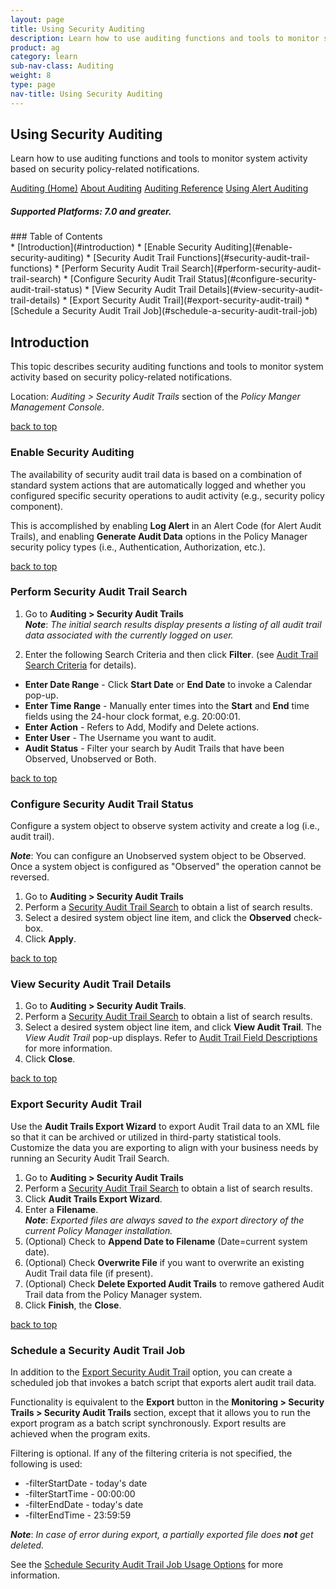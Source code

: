 ```yaml
---
layout: page
title: Using Security Auditing 
description: Learn how to use auditing functions and tools to monitor system activity based on security policy-related notifications.
product: ag
category: learn
sub-nav-class: Auditing
weight:	8
type: page
nav-title: Using Security Auditing
---
```


## Using Security Auditing
Learn how to use auditing functions and tools to monitor system activity based on security policy-related notifications.

<a href="auditing_toc.html" class="button secondary">Auditing (Home)</a> <a href="../auditing/about_auditing.html" class="button secondary">About Auditing</a>  <a href="../auditing/auditing_reference.html" class="button secondary">Auditing Reference</a>  <a href="../auditing/using_alert_auditing.html" class="button secondary">Using Alert Auditing</a>
<h5 class="stamp">Supported Platforms: 7.0 and greater.</h5>
### Table of Contents
<div id="toc-marker"></div>
* [Introduction](#introduction)
* [Enable Security Auditing](#enable-security-auditing)
* [Security Audit Trail Functions](#security-audit-trail-functions)
	* [Perform Security Audit Trail Search](#perform-security-audit-trail-search)
	* [Configure Security Audit Trail Status](#configure-security-audit-trail-status)
	* [View Security Audit Trail Details](#view-security-audit-trail-details)
	* [Export Security Audit Trail](#export-security-audit-trail)
	* [Schedule a Security Audit Trail Job](#schedule-a-security-audit-trail-job)


## Introduction
This topic describes security auditing functions and tools to monitor system activity based on security policy-related notifications. 

Location: *Auditing > Security Audit Trails* section of the *Policy Manger Management Console*.

<a href="#top">back to top</a>

### Enable Security Auditing
The availability of security audit trail data is based on a combination of standard system actions that are automatically logged and whether you configured specific security operations to audit activity (e.g., security policy component). 

This is accomplished by enabling **Log Alert** in an Alert Code (for Alert Audit Trails), and enabling **Generate Audit Data** options in the Policy Manager security policy types (i.e., Authentication, Authorization, etc.).

<a href="#top">back to top</a>

### Perform Security Audit Trail Search

1. Go to **Auditing > Security Audit Trails**  
***Note***: *The initial search results display presents a listing of all audit trail data associated with the currently logged on user.*
  
2. Enter the following Search Criteria and then click **Filter**. (see [Audit Trail Search Criteria](../auditing/auditing_reference.html#audit-trail-search-criteria) for details).
  * **Enter Date Range** - Click **Start Date** or **End Date** to invoke a Calendar pop-up.
  * **Enter Time Range** - Manually enter times into the **Start** and **End** time fields using the 24-hour clock format, e.g. 20\:00\:01.
  * **Enter Action** - Refers to Add, Modify and Delete actions.
  * **Enter User** - The Username you want to audit.
  * **Audit Status** - Filter your search by Audit Trails that have been Observed, Unobserved or Both.

<a href="#top">back to top</a>

### Configure Security Audit Trail Status

Configure a system object to observe system activity and create a log (i.e., audit trail).

***Note***: You can configure an Unobserved system object to be Observed. Once a system object is configured as "Observed" the operation cannot be reversed.

1. Go to **Auditing > Security Audit Trails**
2. Perform a [Security Audit Trail Search](#perform-security-audit-trail-search) to obtain a list of search results.
3. Select a desired system object line item, and click the **Observed** check-box.
4. Click **Apply**.

<a href="#top">back to top</a>

### View Security Audit Trail Details

1. Go to **Auditing > Security Audit Trails**.
2. Perform a [Security Audit Trail Search](#perform-security-audit-trail-search) to obtain a list of search results.
3. Select a desired system object line item, and click **View Audit Trail**. The *View Audit Trail* pop-up displays. Refer to [Audit Trail Field Descriptions](../auditing/auditingreference.html#audit-trail-field-descriptions) for more information. 
4. Click **Close**.

<a href="#top">back to top</a>

### Export Security Audit Trail

Use the **Audit Trails Export Wizard** to export Audit Trail data to an XML file so that it can be archived or utilized in third-party statistical tools. Customize the data you are exporting to align with your business needs by running an Security Audit Trail Search.

1. Go to **Auditing > Security Audit Trails**
2. Perform a [Security Audit Trail Search](#perform-security-audit-trail-search) to obtain a list of search results.
3. Click **Audit Trails Export Wizard**.
4. Enter a **Filename**.  
  ***Note***: *Exported files are always saved to the export directory of the current Policy Manager installation.*
5. (Optional) Check to **Append Date to Filename** (Date=current system date).
6. (Optional) Check **Overwrite File** if you want to overwrite an existing Audit Trail data file (if present).
7. (Optional) Check **Delete Exported Audit Trails** to remove gathered Audit Trail data from the Policy Manager system.
8. Click **Finish**, the **Close**.

<a href="#top">back to top</a>

### Schedule a Security Audit Trail Job
In addition to the [Export Security Audit Trail](#export-security-audit-trail) option, you can create a scheduled job that invokes a batch script that exports alert audit trail data.

Functionality is equivalent to the **Export** button in the **Monitoring > Security Trails > Security Audit Trails** section, except that it allows you to run the export program as a batch script synchronously. Export results are achieved when the program exits.

Filtering is optional. If any of the filtering criteria is not specified, the following is used:

* -filterStartDate - today's date
* -filterStartTime - 00\:00\:00
* -filterEndDate - today's date
* -filterEndTime - 23\:59\:59  

***Note***: *In case of error during export, a partially exported file does* ***not*** *get deleted.*

See the [Schedule Security Audit Trail Job Usage Options](#../auditing/auditing_reference.html#schedule-a-security-audit-trail-job-usage-options) for more information.